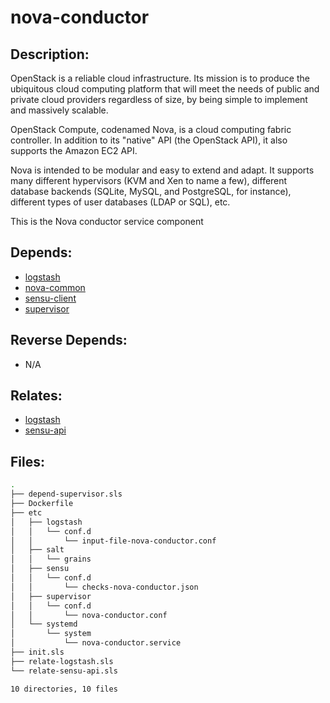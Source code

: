 # nova-conductor

## Description:

OpenStack is a reliable cloud infrastructure. Its mission is to produce the ubiquitous cloud computing platform that will meet the needs of public and private cloud providers regardless of size, by being simple to implement and massively scalable.

OpenStack Compute, codenamed Nova, is a cloud computing fabric controller. In addition to its "native" API (the OpenStack API), it also supports the Amazon EC2 API.

Nova is intended to be modular and easy to extend and adapt. It supports many different hypervisors (KVM and Xen to name a few), different database backends (SQLite, MySQL, and PostgreSQL, for instance), different types of user databases (LDAP or SQL), etc.

This is the Nova conductor service component

## Depends:

  -  [logstash](salt/logstash)
  -  [nova-common](salt/nova-common)
  -  [sensu-client](salt/sensu-client)
  -  [supervisor](salt/supervisor)

## Reverse Depends:

  -  N/A

## Relates:

  -  [logstash](salt/logstash)
  -  [sensu-api](salt/sensu-api)

## Files:

```bash
.
├── depend-supervisor.sls
├── Dockerfile
├── etc
│   ├── logstash
│   │   └── conf.d
│   │       └── input-file-nova-conductor.conf
│   ├── salt
│   │   └── grains
│   ├── sensu
│   │   └── conf.d
│   │       └── checks-nova-conductor.json
│   ├── supervisor
│   │   └── conf.d
│   │       └── nova-conductor.conf
│   └── systemd
│       └── system
│           └── nova-conductor.service
├── init.sls
├── relate-logstash.sls
└── relate-sensu-api.sls

10 directories, 10 files
```
